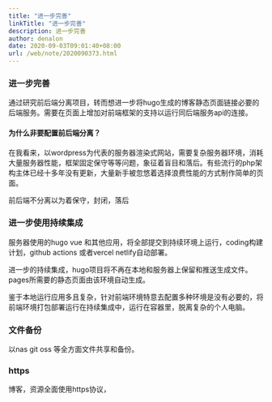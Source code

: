 ```yaml
---
title: "进一步完善"
linkTitle: "进一步完善"
description: 进一步完善
author: denalon
date: 2020-09-03T09:01:40+08:00
url: /web/note/2020090373.html
---
```


### 进一步完善

通过研究前后端分离项目，转而想进一步将hugo生成的博客静态页面链接必要的后端服务。需要在页面上增加对前端框架的支持以运行同后端服务api的连接。

#### 为什么非要配置前后端分离？

在我看来，以wordpress为代表的服务器渲染式网站，需要复杂服务器环境，消耗大量服务器性能，框架固定保守等等问题，象征着盲目和落后。有些流行的php架构主体已经十多年没有更新，大量新手被忽悠着选择浪费性能的方式制作简单的页面。

前后端不分离以为着保守，封闭，落后

### 进一步使用持续集成

服务器使用的hugo vue 和其他应用，将全部提交到持续环境上运行，coding构建计划，github actions 或者vercel netlify自动部署。

进一步的持续集成，hugo项目将不再在本地和服务器上保留和推送生成文件。pages所需要的静态页面由该环境自动生成。

鉴于本地运行应用多且复杂，针对前端环境特意去配置多种环境是没有必要的，将前端环境打包部署运行在持续集成中，运行在容器里，脱离复杂的个人电脑。

### 文件备份

以nas git oss 等全方面文件共享和备份。

### https

博客，资源全面使用https协议，
